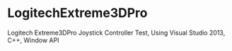 # LogitechExtreme3DPro
Logitech Extreme3DPro Joystick Controller Test, Using Visual Studio 2013, C++, Window API


